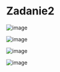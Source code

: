 # Zadanie2

![image](https://user-images.githubusercontent.com/105118105/172669834-a83cd41c-bea0-4e13-b77e-38848e851298.png)

![image](https://user-images.githubusercontent.com/105118105/172669924-21e002fa-2574-415a-9d1b-fa94ba3ab9c6.png)

![image](https://user-images.githubusercontent.com/105118105/172670056-440fe3a3-12d6-4d62-97cc-7df74b91be4e.png)




![image](https://user-images.githubusercontent.com/105118105/172679045-baf86c0c-261d-4ac4-9bb0-92e783f0493e.png)
